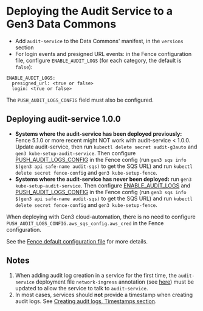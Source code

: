 # Deploying the Audit Service to a Gen3 Data Commons

- Add `audit-service` to the Data Commons' manifest, in the `versions` section
- For login events and presigned URL events: in the Fence configuration file, configure `ENABLE_AUDIT_LOGS` (for each category, the default is `false`):

```
ENABLE_AUDIT_LOGS:
  presigned_url: <true or false>
  login: <true or false>
```

The `PUSH_AUDIT_LOGS_CONFIG` field must also be configured.

## Deploying audit-service 1.0.0

- **Systems where the audit-service has been deployed previously:** Fence 5.1.0 or more recent might NOT work with audit-service < 1.0.0. Update audit-service, then run `kubectl delete secret audit-g3auto` and `gen3 kube-setup-audit-service`. Then configure [PUSH_AUDIT_LOGS_CONFIG](https://github.com/uc-cdis/fence/blob/5.1.0/fence/config-default.yaml#L632-L636) in the Fence config (run `gen3 sqs info $(gen3 api safe-name audit-sqs)` to get the SQS URL) and run `kubectl delete secret fence-config` and `gen3 kube-setup-fence`.
- **Systems where the audit-service has never been deployed:** run `gen3 kube-setup-audit-service`. Then configure [ENABLE_AUDIT_LOGS](https://github.com/uc-cdis/fence/blob/cd66a72/fence/config-default.yaml#L748-L750) and [PUSH_AUDIT_LOGS_CONFIG](https://github.com/uc-cdis/fence/blob/cd66a72/fence/config-default.yaml#L756-L760) in the Fence config (run `gen3 sqs info $(gen3 api safe-name audit-sqs)` to get the SQS URL) and run `kubectl delete secret fence-config` and `gen3 kube-setup-fence`.

When deploying with Gen3 cloud-automation, there is no need to configure `PUSH_AUDIT_LOGS_CONFIG.aws_sqs_config.aws_cred` in the Fence configuration.

See the [Fence default configuration file](https://github.com/uc-cdis/fence/blob/5.1.0/fence/config-default.yaml#L622-L638) for more details.

## Notes

1. When adding audit log creation in a service for the first time, the `audit-service` deployment file `network-ingress` annotation (see [here](https://github.com/uc-cdis/cloud-automation/blob/27770776d239bc609bbbd23607689cf62de1bc66/kube/services/audit-service/audit-service-deploy.yaml#L6)) must be updated to allow the service to talk to `audit-service`.
2. In most cases, services should **not** provide a timestamp when creating audit logs. See [Creating audit logs, Timestamps section](../explanation/creating_audit_logs.md#timestamps).
